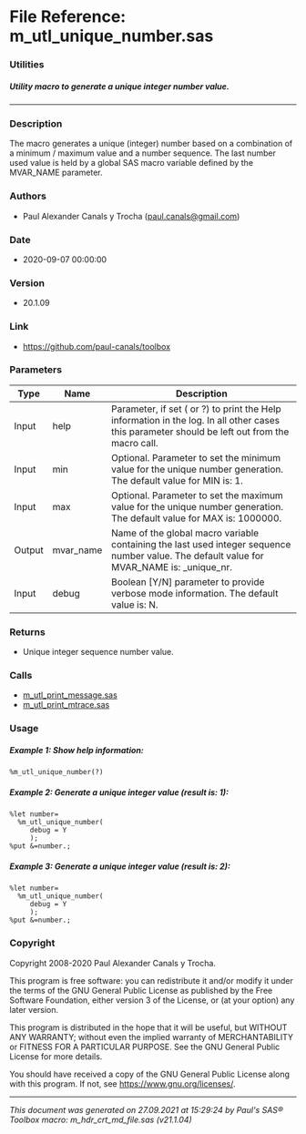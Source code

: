 # File Reference: m_utl_unique_number.sas

### Utilities

##### Utility macro to generate a unique integer number value.

***

### Description
The macro generates a unique (integer) number based on a combination of a minimum \/ maximum value and a number sequence. The last number used value is held by a global SAS macro variable defined by the MVAR_NAME parameter.

### Authors
* Paul Alexander Canals y Trocha (paul.canals@gmail.com)

### Date
* 2020-09-07 00:00:00

### Version
* 20.1.09

### Link
* https://github.com/paul-canals/toolbox

### Parameters
| Type | Name | Description |
| ---- | ---- | ----------- |
| Input | help | Parameter, if set ( or ?) to print the Help information in the log. In all other cases this parameter should be left out from the macro call. |
| Input | min | Optional. Parameter to set the minimum value for the unique number generation. The default value for MIN is: 1. |
| Input | max | Optional. Parameter to set the maximum value for the unique number generation. The default value for MAX is: 1000000. |
| Output | mvar_name | Name of the global macro variable containing the last used integer sequence number value. The default value for MVAR_NAME is: _unique_nr. |
| Input | debug | Boolean [Y/N] parameter to provide verbose mode information. The default value is: N. |

### Returns
* Unique integer sequence number value.

### Calls
* [m_utl_print_message.sas](m_utl_print_message.md)
* [m_utl_print_mtrace.sas](m_utl_print_mtrace.md)

### Usage

##### Example 1: Show help information:
```sas
%m_utl_unique_number(?)
```

##### Example 2: Generate a unique integer value (result is: 1):
```sas
%let number=
  %m_utl_unique_number(
     debug = Y
     );
%put &=number.;

```

##### Example 3: Generate a unique integer value (result is: 2):
```sas
%let number=
  %m_utl_unique_number(
     debug = Y
     );
%put &=number.;

```

### Copyright
Copyright 2008-2020 Paul Alexander Canals y Trocha. 
 
This program is free software: you can redistribute it and/or modify 
it under the terms of the GNU General Public License as published by 
the Free Software Foundation, either version 3 of the License, or 
(at your option) any later version. 
 
This program is distributed in the hope that it will be useful, 
but WITHOUT ANY WARRANTY; without even the implied warranty of 
MERCHANTABILITY or FITNESS FOR A PARTICULAR PURPOSE. See the 
GNU General Public License for more details. 
 
You should have received a copy of the GNU General Public License 
along with this program. If not, see <https://www.gnu.org/licenses/>. 


***
*This document was generated on 27.09.2021 at 15:29:24  by Paul's SAS&reg; Toolbox macro: m_hdr_crt_md_file.sas (v21.1.04)*
